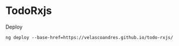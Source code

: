 # TodoRxjs

Deploy
```shell script
ng deploy --base-href=https://velascoandres.github.io/todo-rxjs/
```
